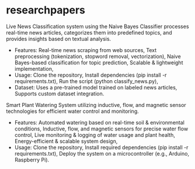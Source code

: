 # researchpapers
Live News Classification system using the Naive Bayes Classifier processes real-time news articles, categorizes them into predefined topics, and provides insights based on textual analysis.
- Features:
Real-time news scraping from web sources,
Text preprocessing (tokenization, stopword removal, vectorization),
Naive Bayes-based classification for topic prediction,
Scalable & lightweight implementation,
- Usage:
Clone the repository,
Install dependencies (pip install -r requirements.txt),
Run the script (python classify_news.py),
- Dataset:
Uses a pre-trained model trained on labeled news articles,
Supports custom dataset integration.


Smart Plant Watering System utilizing inductive, flow, and magnetic sensor technologies for efficient water control and monitoring.
- Features:
Automated watering based on real-time soil & environmental conditions,
Inductive, flow, and magnetic sensors for precise water flow control,
Live monitoring & logging of water usage and plant health,
Energy-efficient & scalable system design,
- Usage:
Clone the repository,
Install required dependencies (pip install -r requirements.txt),
Deploy the system on a microcontroller (e.g., Arduino, Raspberry Pi).
